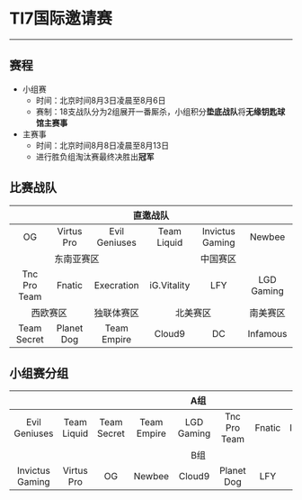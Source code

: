 # TI7国际邀请赛
--------
## 赛程
- 小组赛
  - 时间：北京时间8月3日凌晨至8月6日
  - 赛制：18支战队分为2组展开一番厮杀，小组积分**垫底战队**将**无缘钥匙球馆主赛事**
- 主赛事
  - 时间：北京时间8月8日凌晨至8月13日
  - 进行胜负组淘汰赛最终决胜出**冠军**

## 比赛战队
<table>
<thead>
<tr>
	<th align="center" colspan="6">直邀战队</th>
</tr>
</thead>
<tbody>
<tr>
	<td align="center">OG</td>
	<td align="center">Virtus Pro</td>
	<td align="center">Evil Geniuses</td>
	<td align="center">Team Liquid</td>
	<td align="center">Invictus Gaming</td>
	<td align="center">Newbee</td>
</tr>
<tr>
	<td align="center"colspan="3">东南亚赛区</td>
	<td align="center"colspan="3">中国赛区</td>
</tr>
<tr>
	<td align="center">Tnc Pro Team</td>
	<td align="center">Fnatic</td>
	<td align="center">Execration</td>
	<td align="center">iG.Vitality</td>
	<td align="center">LFY</td>
	<td align="center">LGD Gaming</td>
</tr>
<tr>
	<td align="center"colspan="2">西欧赛区</td>
	<td align="center">独联体赛区</td>
	<td align="center"colspan="2">北美赛区</td>
	<td align="center">南美赛区</td>
</tr>
<tr>
	<td align="center">Team Secret</td>
	<td align="center">Planet Dog</td>
	<td align="center">Team Empire</td>
	<td align="center">Cloud9</td>
	<td align="center">DC</td>
	<td align="center">Infamous</td>
</tr>
</tbody>
</table>

## 小组赛分组

<table>
<thead>
<tr>
	<th align="center" colspan="9">A组</th>
</tr>
</thead>
<tbody>
<tr>
	<td align="center">Evil Geniuses</td>
	<td align="center">Team Liquid</td>
	<td align="center">Team Secret</td>
	<td align="center">Team Empire</td>
	<td align="center">LGD Gaming</td>
	<td align="center">Tnc Pro Team</td>
	<td align="center">Fnatic</td>
	<td align="center">Infamous</td>
	<td align="center">iG.Vitality</td>
</tr>
<tr>
	<td align="center" colspan="9">B组</td>
</tr>
<tr>
	<td align="center">Invictus Gaming</td>
	<td align="center">Virtus Pro</td>
	<td align="center">OG</td>
	<td align="center">Newbee</td>
	<td align="center">Cloud9</td>
	<td align="center">Planet Dog</td>
	<td align="center">LFY</td>
	<td align="center">DC</td>
	<td align="center">Execration</td>
</tr>
</tbody>
</table>

